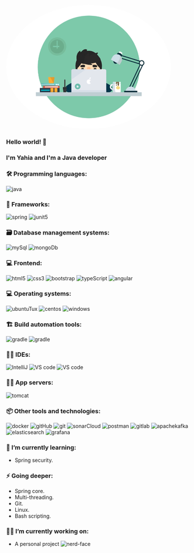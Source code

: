 <img src="https://raw.githubusercontent.com/nirala96/nirala96/master/70804f7e25b11f29db904f2fa7b4cd9d.gif" style="width: 450px; border-radius: 100%" alt="geekCoding" />

### Hello world! 👋

### I'm Yahia and I'm a Java developer 

### 🛠️ Programming languages:
<img src="https://cdn.jsdelivr.net/gh/devicons/devicon/icons/java/java-original-wordmark.svg" width=60  alt="java"/>

### 🧰 Frameworks:
<img src="https://www.svgrepo.com/show/354380/spring-icon.svg" width=50 alt="spring" />
<img src="https://raw.githubusercontent.com/junit-team/junit5/86465f4f491219ad0c0cf9c64eddca7b0edeb86f/assets/img/junit5-logo.svg" width=50  alt="junit5"/>

### 🗃️ Database management systems:
<img src="https://www.svgrepo.com/show/303251/mysql-logo.svg" width=70  alt="mySql"/>
<img src="https://www.svgrepo.com/show/354090/mongodb.svg" width=70  alt="mongoDb"/>

### 💻 Frontend:
<img src="https://www.svgrepo.com/show/452228/html-5.svg" width=50  alt="html5" />
<img src="https://www.svgrepo.com/show/452185/css-3.svg" width=50  alt="css3" />
<img src="https://www.svgrepo.com/show/353498/bootstrap.svg" width=50  alt="bootstrap"/>
<img src="https://www.svgrepo.com/show/374146/typescript-official.svg" width=50  alt="typeScript" />
<img src="https://www.svgrepo.com/show/373427/angular.svg" width=50  alt="angular" />

### 💻 Operating systems:

<img src="https://www.svgrepo.com/show/354004/linux-tux.svg" width=50  alt="ubuntuTux" />
<img src="https://www.svgrepo.com/show/353543/centos-icon.svg" width=50  alt="centos" />
<img src="https://www.svgrepo.com/show/382713/windows-applications.svg" width=50  alt="windows" />


### 🏗️ Build automation tools:
<img src="https://www.svgrepo.com/show/354051/maven.svg" width=50  alt="gradle" />
<img src="https://www.svgrepo.com/show/353831/gradle.svg" width=50  alt="gradle" />

### 🧑‍💻 IDEs:
<img src="https://www.jetbrains.com/idea/img/idea-edu.svg" width=50  alt="IntelliJ" />
<img src="https://www.svgrepo.com/show/353685/eclipse-icon.svg" width=50 alt="VS code" />
<img src="https://www.svgrepo.com/show/374169/vscode2.svg" width=50 alt="VS code" />

### 🧑‍💻 App servers:
<img src="https://www.svgrepo.com/show/354454/tomcat.svg" width=50  alt="tomcat"/>

### 📦 Other tools and technologies:
<img src="https://www.svgrepo.com/show/373553/docker.svg" width=50  alt="docker" />
<img src="https://www.svgrepo.com/show/512317/github-142.svg" width=50  alt="gitHub" />
<img src="https://www.svgrepo.com/show/353778/git.svg" width=50  alt="git"/>
<img src="https://sonarcloud.io/images/sonarcloud-logo-black.svg" width=100  alt="sonarCloud"/>
<img src="https://www.svgrepo.com/show/354202/postman-icon.svg" width=50 alt="postman" />
<img src="https://www.svgrepo.com/show/448226/gitlab.svg" width=50 alt="gitlab" />
<img src="https://www.svgrepo.com/show/353951/kafka-icon.svg" width=50 alt="apachekafka" />
<img src="https://www.svgrepo.com/show/353688/elasticsearch.svg" width=50 alt="elasticsearch" />
<img src="https://www.svgrepo.com/show/353829/grafana.svg" width=50 alt="grafana" />

### 📖 I’m currently learning:
- Spring security.

### ⚡ Going deeper:
- Spring core.
- Multi-threading.
- Git.
- Linux.
- Bash scripting.

### 👨‍💻 I’m currently working on:
- A personal project <img src="https://www.svgrepo.com/show/406708/nerd-face.svg" width=16 alt="nerd-face" />

<!--
**yaya-ch/yaya-ch** is a ✨ _special_ ✨ repository because its `README.md` (this file) appears on your GitHub profile.
Here are some ideas to get you started:
- 🔭 I’m currently working on ...
- 🌱 I’m currently learning ...
- 👯 I’m looking to collaborate on ...
- 📫 How to reach me: ...
- ⚡ Fun fact: ...
-->

